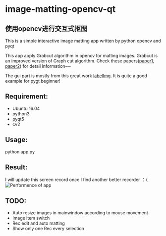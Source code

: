 # image-matting-opencv-qt
## 使用opencv进行交互式抠图
This is a simple interactive image matting app written by python opencv and pyqt

This app apply Grabcut algorithm in opencv for matting images. Grabcut is an improved version of Graph cut algorithm. Check these papers([paper1](http://www.cs.cornell.edu/~rdz/Papers/BVZ-pami01-final.pdf), [paper2](http://www.csd.uwo.ca/~yuri/Papers/iccv01.pdf)) for detail information~~

The gui part is mostly from this great work [labelImg](https://github.com/tzutalin/labelImg). It is quite a good example for pygt beginner!


## Requirement:
- Ubuntu 16.04
- python3
- pyqt5
- cv2

## Usage:
python app.py

## Result:
I will update this screen record once I find another better recorder ：（
![Performence of app](https://github.com/zihuaweng/image-matting-opencv-qt/blob/master/results.gif)

## TODO:
- Auto resize images in mainwindow according to mouse movement
- Image item switch
- Rec edit and auto matting
- Show only one Rec every selection



